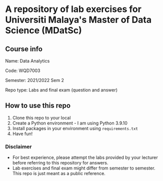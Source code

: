 # A repository of lab exercises for Universiti Malaya's Master of Data Science (MDatSc)

## Course info
Name: Data Analytics

Code: WQD7003

Semester: 2021/2022 Sem 2

Repo type: Labs and final exam (question and answer)

## How to use this repo
1. Clone this repo to your local
2. Create a Python environment - I am using Python 3.9.10
3. Install packages in your environment using `requirements.txt`
4. Have fun!

### Disclaimer
- For best experience, please attempt the labs provided by your lecturer before referring to this repository for answers.
- Lab exercises and final exam might differ from semester to semester. This repo is just meant as a public reference.
